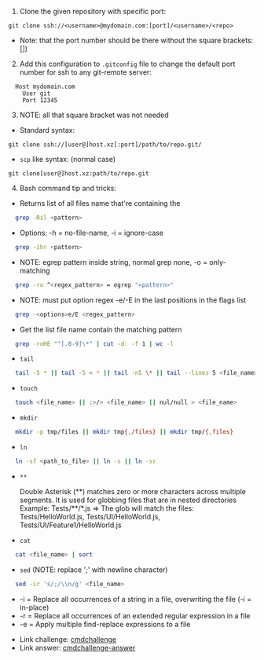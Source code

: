 1. Clone the given repository with specific port:

```git
git clone ssh://<username>@mydomain.com:[port]/<username>/<repo>
```

- Note: that the port number should be there without the square brackets: [])

2. Add this configuration to `.gitconfig` file to change the default port number for ssh to any git-remote server:

```gitconfig
  Host mydomain.com
    User git
    Port 12345
```

3. NOTE: all that square bracket was not needed

- Standard syntax:

```git
git clone ssh://[user@]host.xz[:port]/path/to/repo.git/
```

- `scp` like syntax: (normal case)

```git
git clone[user@]host.xz:path/to/repo.git
```

4. Bash command tip and tricks:

- Returns list of all files name that're containing the <pattern>

```bash
  grep -Ril <pattern>
```

- Options: -h = no-file-name, -i = ignore-case

```bash
  grep -ihr <pattern>
```

- NOTE: egrep pattern inside string, normal grep none, -o = only-matching

```bash
  grep -ro ^<regex_pattern> = egrep "<pattern>"
```

- NOTE: must put option regex -e/-E in the last positions in the flags list

```bash
  grep -<options>e/E <regex_pattern>
```

- Get the list file name contain the matching pattern

```bash
  grep -roHE "^[.0-9]\*" | cut -d: -f 1 | wc -l
```

- `tail`

```bash
  tail -5 * || tail -5 < * || tail -n5 \* || tail --lines 5 <file_name>
```

- `touch`

```bash
  touch <file_name> || :>/> <file_name> || nul/null > <file_name>
```

- `mkdir`

```bash
  mkdir -p tmp/files || mkdir tmp{,/files} || mkdir tmp/{,files}
```

- `ln`

```bash
  ln -sf <path_to_file> || ln -s || ln -sr
```

- `**`

  Double Asterisk (\*\*) matches zero or more characters across multiple segments. It is used for globbing files that are in nested directories
  Example: Tests/\*\*/\*.js => The glob will match the files: Tests/HelloWorld.js, Tests/UI/HelloWorld.js, Tests/UI/Feature1/HelloWorld.js

- `cat`

```bash
  cat <file_name> | sort
```

- `sed` (NOTE: replace ';' with newline character)

```bash
  sed -ir 's/;/\\n/g' <file_name>
```

- -i = Replace all occurrences of a string in a file, overwriting the file (-i = in-place)
- -r = Replace all occurrences of an extended regular expression in a file
- -e = Apply multiple find-replace expressions to a file

* Link challenge: [cmdchallenge](https://cmdchallenge.com/)
* Link answer: [cmdchallenge-answer](https://github.com/HyperSine/cmdchallenge.com)
